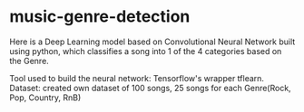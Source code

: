 # music-genre-detection
Here is a Deep Learning model based on Convolutional Neural Network built using python, which classifies a song into 1 of the 4 categories based on the Genre.

Tool used to build the neural network: Tensorflow's wrapper tflearn.
Dataset: created own dataset of 100 songs, 25 songs for each Genre(Rock, Pop, Country, RnB)
